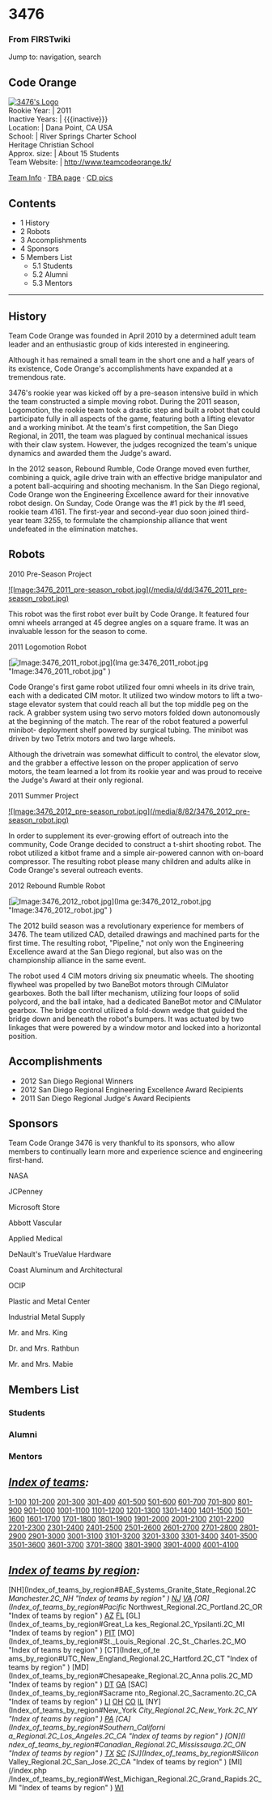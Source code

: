 

# 3476

### From FIRSTwiki

Jump to: navigation, search

Code Orange  
---  
[![3476's
Logo](/media/f/f7/%283476%29_logo.png)](Image:%283476%29_logo.png
"3476's Logo" )  
Rookie Year: | 2011  
Inactive Years: | {{{inactive}}}  
Location: | Dana Point, CA USA  
School: | River Springs Charter School  
Heritage Christian School  
Approx. size: | About 15 Students  
Team Website: | <http://www.teamcodeorange.tk/>  
  
[Team Info](http://frclinks.appspot.com/t/3476
"http://frclinks.appspot.com/t/3476" ) · [TBA
page](http://www.thebluealliance.com/team/3476
"http://www.thebluealliance.com/team/3476" ) · [CD
pics](http://www.chiefdelphi.com/media/photos/tags/frc3476
"http://www.chiefdelphi.com/media/photos/tags/frc3476" )  
  
  

## Contents

  * 1 History
  * 2 Robots
  * 3 Accomplishments
  * 4 Sponsors
  * 5 Members List
    * 5.1 Students
    * 5.2 Alumni
    * 5.3 Mentors  
---  
  

##  History

Team Code Orange was founded in April 2010 by a determined adult team leader
and an enthusiastic group of kids interested in engineering.

Although it has remained a small team in the short one and a half years of its
existence, Code Orange's accomplishments have expanded at a tremendous rate.

3476's rookie year was kicked off by a pre-season intensive build in which the
team constructed a simple moving robot. During the 2011 season, Logomotion,
the rookie team took a drastic step and built a robot that could participate
fully in all aspects of the game, featuring both a lifting elevator and a
working minibot. At the team's first competition, the San Diego Regional, in
2011, the team was plagued by continual mechanical issues with their claw
system. However, the judges recognized the team's unique dynamics and awarded
them the Judge's award.

In the 2012 season, Rebound Rumble, Code Orange moved even further, combining
a quick, agile drive train with an effective bridge manipulator and a potent
ball-acquiring and shooting mechanism. In the San Diego regional, Code Orange
won the Engineering Excellence award for their innovative robot design. On
Sunday, Code Orange was the #1 pick by the #1 seed, rookie team 4161. The
first-year and second-year duo soon joined third-year team 3255, to formulate
the championship alliance that went undefeated in the elimination matches.


##  Robots

2010 Pre-Season Project

[![Image:3476_2011_pre-season_robot.jpg](/media/d/dd/3476_2011_pre-
season_robot.jpg)](Image:3476_2011_pre-season_robot.jpg "Image
:3476_2011_pre-season_robot.jpg" )

This robot was the first robot ever built by Code Orange. It featured four
omni wheels arranged at 45 degree angles on a square frame. It was an
invaluable lesson for the season to come.

  
2011 Logomotion Robot

[![Image:3476_2011_robot.jpg](/media/d/d6/3476_2011_robot.jpg)](Ima
ge:3476_2011_robot.jpg "Image:3476_2011_robot.jpg" )

Code Orange's first game robot utilized four omni wheels in its drive train,
each with a dedicated CIM motor. It utilized two window motors to lift a two-
stage elevator system that could reach all but the top middle peg on the rack.
A grabber system using two servo motors folded down autonomously at the
beginning of the match. The rear of the robot featured a powerful minibot-
deployment shelf powered by surgical tubing. The minibot was driven by two
Tetrix motors and two large wheels.

Although the drivetrain was somewhat difficult to control, the elevator slow,
and the grabber a effective lesson on the proper application of servo motors,
the team learned a lot from its rookie year and was proud to receive the
Judge's Award at their only regional.

  
2011 Summer Project

[![Image:3476_2012_pre-season_robot.jpg](/media/8/82/3476_2012_pre-
season_robot.jpg)](Image:3476_2012_pre-season_robot.jpg "Image
:3476_2012_pre-season_robot.jpg" )

In order to supplement its ever-growing effort of outreach into the community,
Code Orange decided to construct a t-shirt shooting robot. The robot utilized
a kitbot frame and a simple air-powered cannon with on-board compressor. The
resulting robot please many children and adults alike in Code Orange's several
outreach events.

  
2012 Rebound Rumble Robot

[![Image:3476_2012_robot.jpg](/media/3/36/3476_2012_robot.jpg)](Ima
ge:3476_2012_robot.jpg "Image:3476_2012_robot.jpg" )

The 2012 build season was a revolutionary experience for members of 3476. The
team utilized CAD, detailed drawings and machined parts for the first time.
The resulting robot, "Pipeline," not only won the Engineering Excellence award
at the San Diego regional, but also was on the championship alliance in the
same event.

The robot used 4 CIM motors driving six pneumatic wheels. The shooting
flywheel was propelled by two BaneBot motors through CIMulator gearboxes. Both
the ball lifter mechanism, utilizing four loops of solid polycord, and the
ball intake, had a dedicated BaneBot motor and CIMulator gearbox. The bridge
control utilized a fold-down wedge that guided the bridge down and beneath the
robot's bumpers. It was actuated by two linkages that were powered by a window
motor and locked into a horizontal position.


##  Accomplishments

  * 2012 San Diego Regional Winners 
  * 2012 San Diego Regional Engineering Excellence Award Recipients 
  * 2011 San Diego Regional Judge's Award Recipients 


##  Sponsors

Team Code Orange 3476 is very thankful to its sponsors, who allow members to
continually learn more and experience science and engineering first-hand.

  
NASA

JCPenney

Microsoft Store

Abbott Vascular

Applied Medical

DeNault's TrueValue Hardware

Coast Aluminum and Architectural

OCIP

Plastic and Metal Center

Industrial Metal Supply

Mr. and Mrs. King

Dr. and Mrs. Rathbun

Mr. and Mrs. Mabie


##  Members List


###  Students


###  Alumni


###  Mentors

_[Index of teams](Index_of_teams "Index of teams" ):_  
---  
  
[1-100](Index_of_teams#1-100 "Index of teams" )
[101-200](Index_of_teams#101-200 "Index of teams" )
[201-300](Index_of_teams#201-300 "Index of teams" )
[301-400](Index_of_teams#301-400 "Index of teams" )
[401-500](Index_of_teams#401-500 "Index of teams" )
[501-600](Index_of_teams#501-600 "Index of teams" )
[601-700](Index_of_teams#601-700 "Index of teams" )
[701-800](Index_of_teams#701-800 "Index of teams" )
[801-900](Index_of_teams#801-900 "Index of teams" )
[901-1000](Index_of_teams#901-1000 "Index of teams" )
[1001-1100](Index_of_teams#1001-1100 "Index of teams" )
[1101-1200](Index_of_teams#1101-1200 "Index of teams" )
[1201-1300](Index_of_teams#1201-1300 "Index of teams" )
[1301-1400](Index_of_teams#1301-1400 "Index of teams" )
[1401-1500](Index_of_teams#1401-1500 "Index of teams" )
[1501-1600](Index_of_teams#1501-1600 "Index of teams" )
[1601-1700](Index_of_teams#1601-1700 "Index of teams" )
[1701-1800](Index_of_teams#1701-1800 "Index of teams" )
[1801-1900](Index_of_teams#1801-1900 "Index of teams" )
[1901-2000](Index_of_teams#1901-2000 "Index of teams" )
[2001-2100](Index_of_teams#2001-2100 "Index of teams" )
[2101-2200](Index_of_teams#2101-2200 "Index of teams" )
[2201-2300](Index_of_teams#2201-2300 "Index of teams" )
[2301-2400](Index_of_teams#2301-2400 "Index of teams" )
[2401-2500](Index_of_teams#2401-2500 "Index of teams" )
[2501-2600](Index_of_teams#2501-2600 "Index of teams" )
[2601-2700](Index_of_teams#2601-2700 "Index of teams" )
[2701-2800](Index_of_teams#2701-2800 "Index of teams" )
[2801-2900](Index_of_teams#2801-2900 "Index of teams" )
[2901-3000](Index_of_teams#2901-3000 "Index of teams" )
[3001-3100](Index_of_teams#3001-3100 "Index of teams" )
[3101-3200](Index_of_teams#3101-3200 "Index of teams" )
[3201-3300](Index_of_teams#3201-3300 "Index of teams" )
[3301-3400](Index_of_teams#3301-3400 "Index of teams" )
[3401-3500](Index_of_teams#3401-3500 "Index of teams" )
[3501-3600](Index_of_teams#3501-3600 "Index of teams" )
[3601-3700](Index_of_teams#3601-3700 "Index of teams" )
[3701-3800](Index_of_teams#3701-3800 "Index of teams" )
[3801-3900](Index_of_teams#3801-3900 "Index of teams" )
[3901-4000](Index_of_teams#3901-4000 "Index of teams" )
[4001-4100](Index_of_teams#4001-4100 "Index of teams" )  
  
_[Index of teams by region](Index_of_teams_by_region "Index of
teams by region" ):_  
---  
  
[NH](Index_of_teams_by_region#BAE_Systems_Granite_State_Regional.2C
_Manchester.2C_NH "Index of teams by region" )
[NJ](Index_of_teams_by_region#New_Jersey_Regional.2C_Trenton.2C_NJ
"Index of teams by region" )
[VA](Index_of_teams_by_region#NASA.2FVCU_Regional.2C_Richmond.2C_VA
"Index of teams by region" ) [OR](Index_of_teams_by_region#Pacific_
Northwest_Regional.2C_Portland.2C_OR "Index of teams by region" )
[AZ](Index_of_teams_by_region#Arizona_Regional.2C_Phoenix.2C_AZ
"Index of teams by region" )
[FL](Index_of_teams_by_region#Florida_Regional.2C_Orlando.2C_FL
"Index of teams by region" ) [GL](Index_of_teams_by_region#Great_La
kes_Regional.2C_Ypsilanti.2C_MI "Index of teams by region" ) [PIT](
Index_of_teams_by_region#Pittsburgh_Regional.2C_Pittsburgh.2C_PA "Index of
teams by region" ) [MO](Index_of_teams_by_region#St._Louis_Regional
.2C_St._Charles.2C_MO "Index of teams by region" ) [CT](Index_of_te
ams_by_region#UTC_New_England_Regional.2C_Hartford.2C_CT "Index of teams by
region" ) [MD](Index_of_teams_by_region#Chesapeake_Regional.2C_Anna
polis.2C_MD "Index of teams by region" )
[DT](Index_of_teams_by_region#Detroit_Regional.2C_Detroit.2C_MI
"Index of teams by region" )
[GA](Index_of_teams_by_region#Peachtree_Regional.2C_Duluth.2C_GA
"Index of teams by region" ) [SAC](Index_of_teams_by_region#Sacrame
nto_Regional.2C_Sacramento.2C_CA "Index of teams by region" ) [LI](
Index_of_teams_by_region#SBPLI_Long_Island_Regional.2C_Brentwood.2C_NY "Index
of teams by region" )
[OH](Index_of_teams_by_region#Buckeye_Regional.2C_Cleveland.2C_OH
"Index of teams by region" )
[CO](Index_of_teams_by_region#Colorado_Regional.2C_Denver.2C_CO
"Index of teams by region" )
[IL](Index_of_teams_by_region#Midwest_Regional.2C_Evanston.2C_IL
"Index of teams by region" ) [NY](Index_of_teams_by_region#New_York
_City_Regional.2C_New_York.2C_NY "Index of teams by region" ) [PA](
Index_of_teams_by_region#Philadelphia_Regional.2C_Philadelphia.2C_PA "Index of
teams by region" ) [CA](Index_of_teams_by_region#Southern_Californi
a_Regional.2C_Los_Angeles.2C_CA "Index of teams by region" ) [ON](I
ndex_of_teams_by_region#Canadian_Regional.2C_Mississauga.2C_ON "Index of teams
by region" )
[TX](Index_of_teams_by_region#Lone_Star_Regional.2C_Houston.2C_TX
"Index of teams by region" )
[SC](Index_of_teams_by_region#Palmetto_Regional.2C_Columbia.2C_SC
"Index of teams by region" ) [SJ](Index_of_teams_by_region#Silicon_
Valley_Regional.2C_San_Jose.2C_CA "Index of teams by region" ) [MI](/index.php
/Index_of_teams_by_region#West_Michigan_Regional.2C_Grand_Rapids.2C_MI "Index
of teams by region" )
[WI](Index_of_teams_by_region#Wisconsin_Regional.2C_Milwaukee.2C_WI
"Index of teams by region" )  
  
